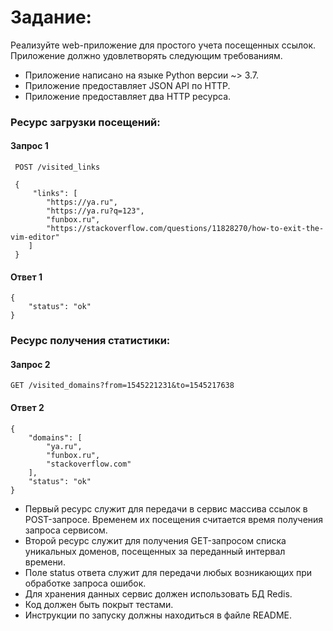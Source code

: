 # Задание:
Реализуйте web-приложение для простого учета посещенных ссылок.
Приложение должно удовлетворять следующим требованиям.
- Приложение написано на языке Python версии ~> 3.7.
- Приложение предоставляет JSON API по HTTP.
- Приложение предоставляет два HTTP ресурса.
### Ресурс загрузки посещений:
#### Запрос 1
     POST /visited_links
     
     {
         "links": [
            "https://ya.ru",
            "https://ya.ru?q=123",
            "funbox.ru",
            "https://stackoverflow.com/questions/11828270/how-to-exit-the-vim-editor"
        ] 
     }

#### Ответ 1
    {
        "status": "ok"
    }

### Ресурс получения статистики:
#### Запрос 2
    GET /visited_domains?from=1545221231&to=1545217638
#### Ответ 2
    {
        "domains": [
            "ya.ru",
            "funbox.ru",
            "stackoverflow.com"
        ],
        "status": "ok"
    }

- Первый ресурс служит для передачи в сервис массива ссылок в POST-запросе. Временем их посещения считается время получения запроса сервисом.
- Второй ресурс служит для получения GET-запросом списка уникальных доменов, посещенных за переданный интервал времени.
- Поле status ответа служит для передачи любых возникающих при обработке запроса ошибок.
- Для хранения данных сервис должен использовать БД Redis.
- Код должен быть покрыт тестами.
- Инструкции по запуску должны находиться в файле README.
